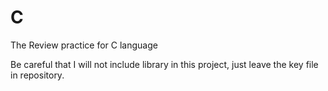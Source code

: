# C
The Review practice for C language

Be careful that I will not include library in this project, just leave the key file in repository.
